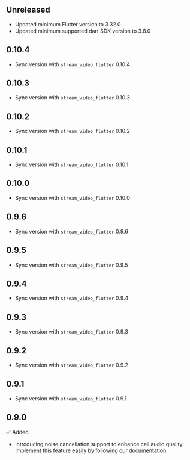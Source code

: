 ## Unreleased

* Updated minimum Flutter version to 3.32.0
* Updated minimum supported dart SDK version to 3.8.0

## 0.10.4
* Sync version with `stream_video_flutter` 0.10.4

## 0.10.3
* Sync version with `stream_video_flutter` 0.10.3

## 0.10.2
* Sync version with `stream_video_flutter` 0.10.2

## 0.10.1
* Sync version with `stream_video_flutter` 0.10.1

## 0.10.0
* Sync version with `stream_video_flutter` 0.10.0

## 0.9.6
* Sync version with `stream_video_flutter` 0.9.6

## 0.9.5
* Sync version with `stream_video_flutter` 0.9.5

## 0.9.4
* Sync version with `stream_video_flutter` 0.9.4

## 0.9.3
* Sync version with `stream_video_flutter` 0.9.3

## 0.9.2
* Sync version with `stream_video_flutter` 0.9.2

## 0.9.1
* Sync version with `stream_video_flutter` 0.9.1

## 0.9.0

✅ Added
* Introducing noise cancellation support to enhance call audio quality. Implement this feature easily by following our [documentation](https://getstream.io/video/docs/flutter/guides/noise-cancellation/).
